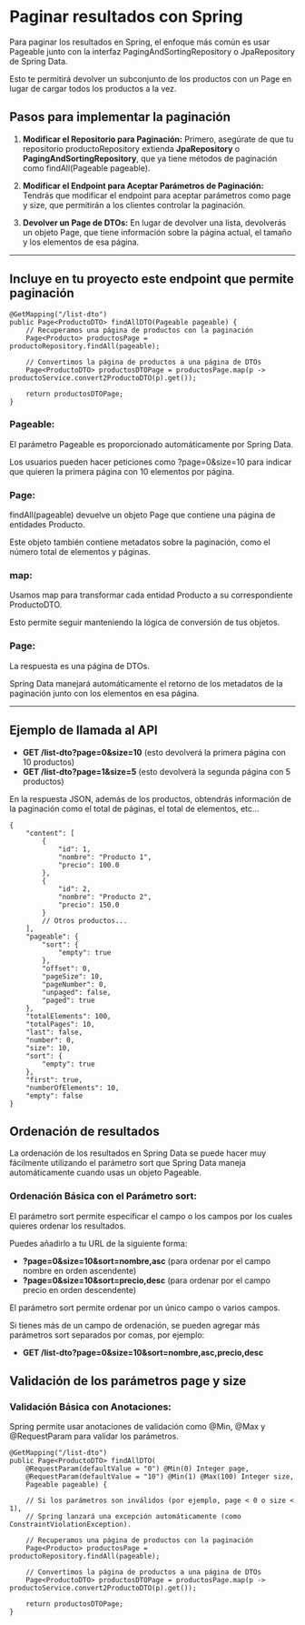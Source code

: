 # Paginar resultados con Spring

Para paginar los resultados en Spring, el enfoque más común es usar Pageable junto con la interfaz PagingAndSortingRepository o JpaRepository de Spring Data. 

Esto te permitirá devolver un subconjunto de los productos con un Page en lugar de cargar todos los productos a la vez.


## Pasos para implementar la paginación

1. **Modificar el Repositorio para Paginación:** Primero, asegúrate de que tu repositorio productoRepository extienda **JpaRepository** o **PagingAndSortingRepository**, que ya tiene métodos de paginación como findAll(Pageable pageable).

2. **Modificar el Endpoint para Aceptar Parámetros de Paginación:** Tendrás que modificar el endpoint para aceptar parámetros como page y size, que permitirán a los clientes controlar la paginación.

3. **Devolver un Page de DTOs:** En lugar de devolver una lista, devolverás un objeto Page<ProductoDTO>, que tiene información sobre la página actual, el tamaño y los elementos de esa página.

___

## Incluye en tu proyecto este endpoint que permite paginación

```
@GetMapping("/list-dto")
public Page<ProductoDTO> findAllDTO(Pageable pageable) {
    // Recuperamos una página de productos con la paginación
    Page<Producto> productosPage = productoRepository.findAll(pageable);

    // Convertimos la página de productos a una página de DTOs
    Page<ProductoDTO> productosDTOPage = productosPage.map(p -> productoService.convert2ProductoDTO(p).get());

    return productosDTOPage;
}

```

### Pageable:

El parámetro Pageable es proporcionado automáticamente por Spring Data. 

Los usuarios pueden hacer peticiones como ?page=0&size=10 para indicar que quieren la primera página con 10 elementos por página.

### Page<Producto>:

findAll(pageable) devuelve un objeto Page que contiene una página de entidades Producto. 

Este objeto también contiene metadatos sobre la paginación, como el número total de elementos y páginas.


### map:

Usamos map para transformar cada entidad Producto a su correspondiente ProductoDTO. 

Esto permite seguir manteniendo la lógica de conversión de tus objetos.


### Page<ProductoDTO>:

La respuesta es una página de DTOs. 

Spring Data manejará automáticamente el retorno de los metadatos de la paginación junto con los elementos en esa página.

___

## Ejemplo de llamada al API

- **GET /list-dto?page=0&size=10** (esto devolverá la primera página con 10 productos)
- **GET /list-dto?page=1&size=5** (esto devolverá la segunda página con 5 productos)

En la respuesta JSON, además de los productos, obtendrás información de la paginación como el total de páginas, el total de elementos, etc...

```
{
    "content": [
        {
            "id": 1,
            "nombre": "Producto 1",
            "precio": 100.0
        },
        {
            "id": 2,
            "nombre": "Producto 2",
            "precio": 150.0
        }
        // Otros productos...
    ],
    "pageable": {
        "sort": {
            "empty": true
        },
        "offset": 0,
        "pageSize": 10,
        "pageNumber": 0,
        "unpaged": false,
        "paged": true
    },
    "totalElements": 100,
    "totalPages": 10,
    "last": false,
    "number": 0,
    "size": 10,
    "sort": {
        "empty": true
    },
    "first": true,
    "numberOfElements": 10,
    "empty": false
}

```

## Ordenación de resultados

La ordenación de los resultados en Spring Data se puede hacer muy fácilmente utilizando el parámetro sort que Spring Data maneja automáticamente cuando usas un objeto Pageable.

### Ordenación Básica con el Parámetro sort:

El parámetro sort permite especificar el campo o los campos por los cuales quieres ordenar los resultados. 

Puedes añadirlo a tu URL de la siguiente forma:

- **?page=0&size=10&sort=nombre,asc** (para ordenar por el campo nombre en orden ascendente)
- **?page=0&size=10&sort=precio,desc** (para ordenar por el campo precio en orden descendente)

El parámetro sort permite ordenar por un único campo o varios campos. 

Si tienes más de un campo de ordenación, se pueden agregar más parámetros sort separados por comas, por ejemplo:

- **GET /list-dto?page=0&size=10&sort=nombre,asc,precio,desc**


## Validación de los parámetros page y size

### Validación Básica con Anotaciones:

Spring permite usar anotaciones de validación como @Min, @Max y @RequestParam para validar los parámetros.

```
@GetMapping("/list-dto")
public Page<ProductoDTO> findAllDTO(
    @RequestParam(defaultValue = "0") @Min(0) Integer page, 
    @RequestParam(defaultValue = "10") @Min(1) @Max(100) Integer size, 
    Pageable pageable) {

    // Si los parámetros son inválidos (por ejemplo, page < 0 o size < 1), 
    // Spring lanzará una excepción automáticamente (como ConstraintViolationException).
    
    // Recuperamos una página de productos con la paginación
    Page<Producto> productosPage = productoRepository.findAll(pageable);

    // Convertimos la página de productos a una página de DTOs
    Page<ProductoDTO> productosDTOPage = productosPage.map(p -> productoService.convert2ProductoDTO(p).get());

    return productosDTOPage;
}
```